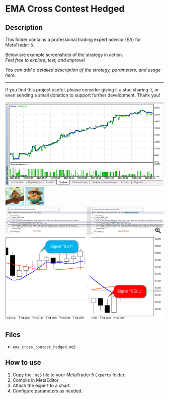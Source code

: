# EMA Cross Contest Hedged

## Description
This folder contains a professional trading expert advisor (EA) for MetaTrader 5.

Below are example screenshots of the strategy in action.  
*Feel free to explore, test, and improve!*

*You can add a detailed description of the strategy, parameters, and usage here.*

---

If you find this project useful, please consider giving it a star, sharing it, or even sending a small donation to support further development. Thank you!

![Screenshot](2018-02-07_16h18_15.png)
![Screenshot](62A472E7-9C25.png)
![Screenshot](65d8b5a2-f9d9.jpg)
![Screenshot](code_check__1.png)
![Screenshot](EMA_Cross_Contest_Hedged.png)

## Files
- `ema_cross_contest_hedged.mq5`

## How to use
1. Copy the `.mq5` file to your MetaTrader 5 `Experts` folder.
2. Compile in MetaEditor.
3. Attach the expert to a chart.
4. Configure parameters as needed.
